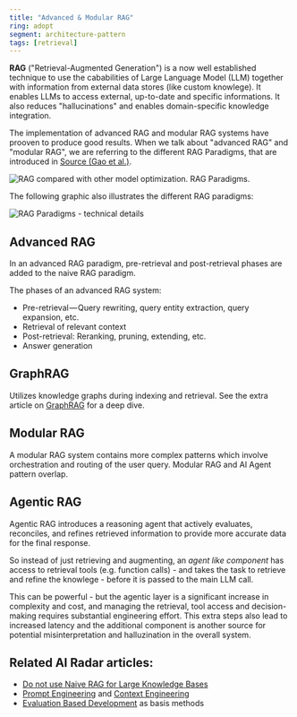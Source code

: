 ```yaml
---
title: "Advanced & Modular RAG"
ring: adopt
segment: architecture-pattern
tags: [retrieval]
---
```


**RAG** ("Retrieval-Augmented Generation") is a now well established technique to use the cababilities of Large Language Model (LLM) together with information from external data stores (like custom knowlege). It enables LLMs to access external, up-to-date and specific informations. It also reduces "hallucinations" and enables domain-specific knowledge integration.


The implementation of advanced RAG and modular RAG systems have prooven to produce good results. 
When we talk about "advanced RAG" and "modular RAG", we are referring to the different RAG Paradigms, that are introduced in [Source (Gao et al.)](https://arxiv.org/pdf/2312.10997).

![ RAG compared with other model optimization. RAG Paradigms.](/images/rag-paradigms.png)

The following graphic also illustrates the different RAG paradigms:

![RAG Paradigms - technical details](/images/rag-paradims-insides.png)

## Advanced RAG

In an advanced RAG paradigm, pre-retrieval and post-retrieval phases are added to the naive RAG paradigm.

The phases of an advanced RAG system:

- Pre-retrieval — Query rewriting, query entity extraction, query expansion, etc.
- Retrieval of relevant context
- Post-retrieval: Reranking, pruning, extending, etc.
- Answer generation

## GraphRAG

Utilizes knowledge graphs during indexing and retrieval. See the extra article on [GraphRAG](/architecture-pattern/graph_rag/) for a deep dive.

## Modular RAG

A modular RAG system contains more complex patterns which involve orchestration and routing of the user query. Modular RAG and AI Agent pattern overlap.


## Agentic RAG

Agentic RAG introduces a reasoning agent that actively evaluates, reconciles, and refines retrieved information to provide more accurate data for the final response.

So instead of just retrieving and augmenting, an *agent like component* has access to retrieval tools (e.g. function calls) - and takes the task to retrieve and refine the knowlege - before it is passed to the main LLM call. 

This can be powerful - but the agentic layer is a significant increase in complexity and cost, and managing the retrieval, tool access and decision-making requires substantial engineering effort. This extra steps also lead to increased latency and the additional component is another source for potential misinterpretation and halluzination in the overall system.


## Related AI Radar articles:

* [Do not use Naive RAG for Large Knowledge Bases](/architecture-pattern/naive_rag_for_large_kb/)
* [Prompt Engineering](/architecture-pattern/prompt_engineering/) and [Context Engineering](/architecture-pattern/context_engineering/)
* [Evaluation Based Development](/architecture-pattern/evaluation_based_development/) as basis methods
